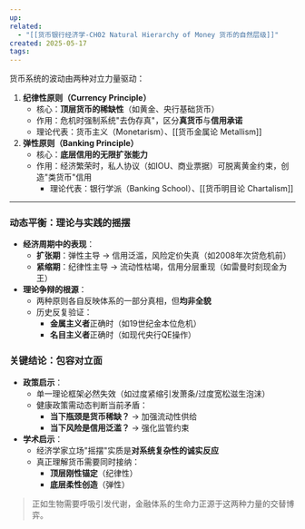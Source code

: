 ```yaml
---
up: 
related:
  - "[[货币银行经济学-CH02 Natural Hierarchy of Money 货币的自然层级]]"
created: 2025-05-17
tags:
---
```



货币系统的波动由两种对立力量驱动：

1. **纪律性原则（Currency Principle）**
    - 核心：**顶层货币的稀缺性**（如黄金、央行基础货币）
    - 作用：危机时强制系统"去伪存真"，区分**真货币**与**信用承诺**
    - 理论代表：货币主义（Monetarism）、[[货币金属论 Metallism]]
2. **弹性原则（Banking Principle）**
    - 核心：**底层信用的无限扩张能力**
    - 作用：经济繁荣时，私人协议（如IOU、商业票据）可脱离黄金约束，创造"类货币"信用
	    - 理论代表：银行学派（Banking School）、[[货币明目论 Chartalism]]

---

### **动态平衡：理论与实践的摇摆**

- **经济周期中的表现**：
    - **扩张期**：弹性主导 → 信用泛滥，风险定价失真（如2008年次贷危机前）
    - **紧缩期**：纪律性主导 → 流动性枯竭，信用分层重现（如雷曼时刻现金为王）
- **理论争辩的根源**：
    - 两种原则各自反映体系的一部分真相，但**均非全貌**
    - 历史反复验证：
        - **金属主义者**正确时（如19世纪金本位危机）
        - **名目主义者**正确时（如现代央行QE操作）

### **关键结论：包容对立面**

- **政策启示**：
    - 单一理论框架必然失效（如过度紧缩引发萧条/过度宽松滋生泡沫）
    - 健康政策需动态判断当前矛盾：
        - **当下瓶颈是货币稀缺？** → 加强流动性供给
        - **当下风险是信用泛滥？** → 强化监管约束
- **学术启示**：
    - 经济学家立场"摇摆"实质是**对系统复杂性的诚实反应**
    - 真正理解货币需要同时接纳：
        - **顶层刚性锚定**（纪律性）
        - **底层柔性创造**（弹性）

> 正如生物需要呼吸引发代谢，金融体系的生命力正源于这两种力量的交替博弈。